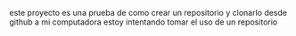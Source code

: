 este proyecto es una prueba de como crear un repositorio y clonarlo desde github a mi computadora
estoy intentando tomar el uso de un repositorio
